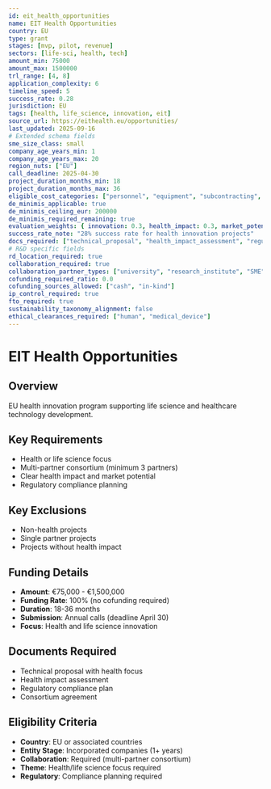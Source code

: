 ```yaml
---
id: eit_health_opportunities
name: EIT Health Opportunities
country: EU
type: grant
stages: [mvp, pilot, revenue]
sectors: [life-sci, health, tech]
amount_min: 75000
amount_max: 1500000
trl_range: [4, 8]
application_complexity: 6
timeline_speed: 5
success_rate: 0.28
jurisdiction: EU
tags: [health, life_science, innovation, eit]
source_url: https://eithealth.eu/opportunities/
last_updated: 2025-09-16
# Extended schema fields
sme_size_class: small
company_age_years_min: 1
company_age_years_max: 20
region_nuts: ["EU"]
call_deadline: 2025-04-30
project_duration_months_min: 18
project_duration_months_max: 36
eligible_cost_categories: ["personnel", "equipment", "subcontracting", "overheads", "travel"]
de_minimis_applicable: true
de_minimis_ceiling_eur: 200000
de_minimis_required_remaining: true
evaluation_weights: { innovation: 0.3, health_impact: 0.3, market_potential: 0.2, team: 0.2 }
success_rate_note: "28% success rate for health innovation projects"
docs_required: ["technical_proposal", "health_impact_assessment", "regulatory_plan", "consortium_agreement"]
# R&D specific fields
rd_location_required: true
collaboration_required: true
collaboration_partner_types: ["university", "research_institute", "SME", "industry"]
cofunding_required_ratio: 0.0
cofunding_sources_allowed: ["cash", "in-kind"]
ip_control_required: true
fto_required: true
sustainability_taxonomy_alignment: false
ethical_clearances_required: ["human", "medical_device"]
---
```


# EIT Health Opportunities

## Overview
EU health innovation program supporting life science and healthcare technology development.

## Key Requirements
- Health or life science focus
- Multi-partner consortium (minimum 3 partners)
- Clear health impact and market potential
- Regulatory compliance planning

## Key Exclusions
- Non-health projects
- Single partner projects
- Projects without health impact

## Funding Details
- **Amount**: €75,000 - €1,500,000
- **Funding Rate**: 100% (no cofunding required)
- **Duration**: 18-36 months
- **Submission**: Annual calls (deadline April 30)
- **Focus**: Health and life science innovation

## Documents Required
- Technical proposal with health focus
- Health impact assessment
- Regulatory compliance plan
- Consortium agreement

## Eligibility Criteria
- **Country**: EU or associated countries
- **Entity Stage**: Incorporated companies (1+ years)
- **Collaboration**: Required (multi-partner consortium)
- **Theme**: Health/life science focus required
- **Regulatory**: Compliance planning required
